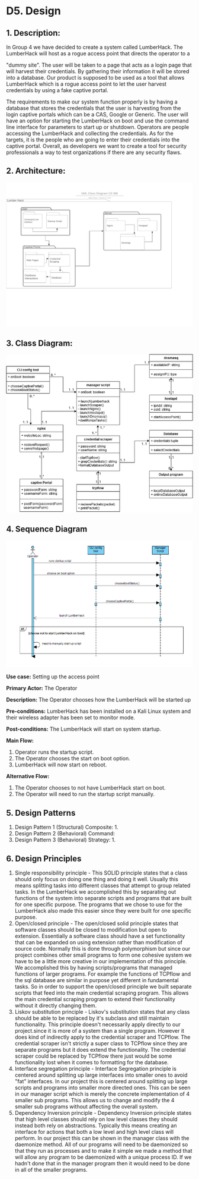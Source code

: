 # D5. Design

## 1. Description:

In Group 4 we have decided to create a system called LumberHack. The LumberHack will host as a rogue access point that directs the operator to a

&quot;dummy site&quot;. The user will be taken to a page that acts as a login page that will harvest their credentials. By gathering their information it will be stored into a database. Our product is supposed to be used as a tool that allows LumberHack which is a rogue access point to let the user harvest credentials by using a fake captive portal.

The requirements to make our system function properly is by having a database that stores the credentials that the user is harvesting from the login captive portals which can be a CAS, Google or Generic.  The user will have an option for starting the LumberHack on boot and use the command line interface for parameters to start up or shutdown. Operators are people accessing the LumberHack and collecting the credentials. As for the targets, it is the people who are going to enter their credentials into the captive portal. Overall, as developers we want to create a tool for security professionals a way to test organizations if there are any security flaws.

## 2. Architecture:
![Architecture Diagram](https://github.com/KaelenCarling/LumberHack/blob/Deliverable-5/Pictures/base_Uml.jpg)

## 3. Class Diagram:
![Class Diagram](https://github.com/KaelenCarling/LumberHack/blob/Deliverable-5/Pictures/Deliverable_5_3.png)

## 4. Sequence Diagram
![Sequence Diagram](https://github.com/KaelenCarling/LumberHack/blob/Deliverable-5/Pictures/sequence%20diagram.png)

**Use case:** Setting up the access point

**Primary Actor:**  The Operator

**Description:** The Operator chooses how the LumberHack will be started up

**Pre-conditions:** LumberHack has been installed on a Kali Linux system and their wireless adapter has been set to monitor mode.

**Post-conditions:** The LumberHack will start on system startup.

**Main Flow:**

1. Operator runs the startup script.
2. The Operator chooses the start on boot option.
3. LumberHack will now start on reboot.

**Alternative Flow:**

1. The Operator chooses to not have LumberHack start on boot.
2. The Operator will need to run the startup script manually.


## 5. Design Patterns
  1. Design Pattern 1 (Structural) Composite:
    1.
  2. Design Pattern 2 (Behavioral) Command:
  3. Design Pattern 3 (Behavioral) Strategy:
    1.



## 6. Design Principles
  1. Single responsibility principle - This SOLID principle states that a class should only focus on doing one thing and doing it well. Usually this means splitting tasks into different classes that attempt to group related tasks. In the LumberHack we accomplished this by separating out functions of the system into separate scripts and programs that are built for one specific purpose. The programs that we chose to use for the LumberHack also made this easier since they were built for one specific purpose.
  2. Open/closed principle - The open/closed solid principle states that software classes should be closed to modification but open to extension. Essentially a software class should have a set functionality that can be expanded on using extension rather than modification of source code. Normally this is done through polymorphism but since our project combines other small programs to form one cohesive system we have to be a little more creative in our implementation of this principle. We accomplished this by having scripts/programs that managed functions of larger programs. For example the functions of TCPflow and the sql database are similar in purpose yet different in fundamental tasks. So in order to support the open/closed principle we built separate scripts that feed into the main credential scraping program. This allows the main credential scraping program to extend their functionality without it directly changing them.
  3. Liskov substitution principle - Liskov&#39;s substitution states that any class should be able to be replaced by it&#39;s subclass and still maintain functionality. This principle doesn&#39;t necessarily apply directly to our project.since it is more of a system than a single program. However it does kind of indirectly apply to the credential scraper and TCPflow. The credential scraper isn&#39;t strictly a super class to TCPflow since they are separate programs but it does extend the functionality. The credential scraper could be replaced by TCPflow there just would be some functionality lost when it comes to formatting for the database.
  4. Interface segregation principle - Interface Segregation principle is centered around splitting up large interfaces into smaller ones to avoid &quot;fat&quot; interfaces. In our project this is centered around splitting up large scripts and programs into smaller more directed ones. This can be seen in our manager script which is merely the concrete implementation of 4 smaller sub programs. This allows us to change and modify the 4 smaller sub programs without affecting the overall system.
  5. Dependency Inversion principle - Dependency Inversion principle states that high level classes should rely on low level classes they should instead both rely on abstractions. Typically this means creating an interface for actions that both a low level and high level class will perform. In our project this can be shown in the manager class with the daemonize method. All of our programs will need to be daemonized so that they run as processes and to make it simple we made a method that will allow any program to be daemonized with a unique process ID. If we hadn&#39;t done that in the manager program then it would need to be done in all of the smaller programs.
